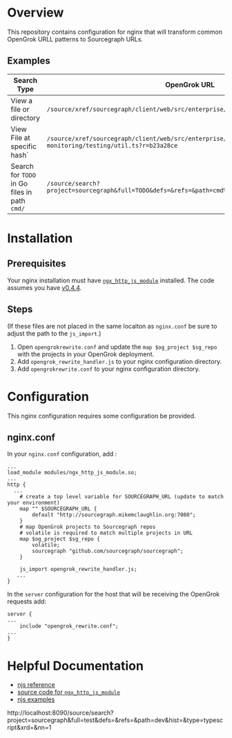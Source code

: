 # Overview
This repository contains configuration for nginx that will transform common OpenGrok URLL patterns to Sourcegraph URLs.


## Examples

| Search Type | OpenGrok URL      | Sourcegraph URL     |
|-------------------|-------------------|-------------------|
| View a file or directory | `/source/xref/sourcegraph/client/web/src/enterprise/code-monitoring/testing/` | `/github.com/sourcegraph/sourcegraph/-/blob/client/web/src/enterprise/code-monitoring/testing/` |
| View File at specific hash` | `/source/xref/sourcegraph/client/web/src/enterprise/code-monitoring/testing/util.ts?r=b23a28ce` | `/github.com/sourcegraph/sourcegraph@b23a28ce/-/blob/client/web/src/enterprise/code-monitoring/testing/util.ts` |
| Search for `TODO` in Go files in path `cmd/` | `/source/search?project=sourcegraph&full=TODO&defs=&refs=&path=cmd%2F&hist=&type=golang&xrd=&nn=1` | `/search?q=lang%3Agolang file%3Acmd%2F repo%3A^github.com%2Fsourcegraph%2Fsourcegraph%24 TODO` |


# Installation

## Prerequisites

Your nginx installation must have [`ngx_http_js_module`](https://nginx.org/en/docs/http/ngx_http_js_module.html#js_import) installed.  The code assumes you have [v0.4.4](https://nginx.org/en/docs/njs/changes.html#njs0.4.4).

## Steps

(If these files are not placed in the same locaiton as `nginx.conf` be sure to adjust the path to the `js_import`.)

1. Open `opengrokrewrite.conf` and update the `map $og_project $sg_repo` with the projects in your OpenGrok deployment.
2. Add `opengrok_rewrite_handler.js` to your nginx configuration directory.
3. Add `opengrokrewrite.conf` to your nginx configuration directory.

# Configuration

This nginx configuration requires some configuration be provided.

## nginx.conf

In your `nginx.conf` configuration, add :

```
...
load_module modules/ngx_http_js_module.so;
...
http {
  ...
    # create a top level variable for SOURCEGRAPH_URL (update to match your environment)
    map "" $SOURCEGRAPH_URL {
        default "http://sourcegraph.mikemclaughlin.org:7080";
    }
    # map OpenGrok projects to Sourcegraph repos
    # volatile is required to match multiple projects in URL
    map $og_project $sg_repo {
        volatile;
        sourcegraph "github.com/sourcegraph/sourcegraph";
    }

    js_import opengrok_rewrite_handler.js;
   ...
}
```

In the `server` configuration for the host that will be receiving the OpenGrok requests add:

```
server {
...
    include "opengrok_rewrite.conf";
...
}

```

# Helpful Documentation

* [njs reference](https://nginx.org/en/docs/njs/reference.html)
* [source code for `ngx_http_js_module`](https://github.com/nginx/njs/blob/0.4.4/nginx/ngx_http_js_module.c)
* [njs examples](https://github.com/nginx/njs-examples)

http://localhost:8090/source/search?project=sourcegraph&full=test&defs=&refs=&path=dev&hist=&type=typescript&xrd=&nn=1
